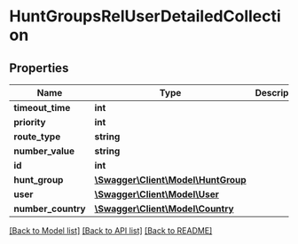 # HuntGroupsRelUserDetailedCollection

## Properties
Name | Type | Description | Notes
------------ | ------------- | ------------- | -------------
**timeout_time** | **int** |  | [optional] 
**priority** | **int** |  | [optional] 
**route_type** | **string** |  | 
**number_value** | **string** |  | [optional] 
**id** | **int** |  | [optional] 
**hunt_group** | [**\Swagger\Client\Model\HuntGroup**](HuntGroup.md) |  | 
**user** | [**\Swagger\Client\Model\User**](User.md) |  | 
**number_country** | [**\Swagger\Client\Model\Country**](Country.md) |  | [optional] 

[[Back to Model list]](../README.md#documentation-for-models) [[Back to API list]](../README.md#documentation-for-api-endpoints) [[Back to README]](../README.md)


